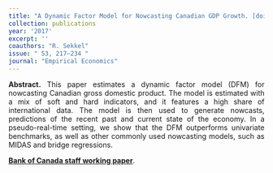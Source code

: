 ```yaml
---
title: "A Dynamic Factor Model for Nowcasting Canadian GDP Growth. [doi](https://doi.org/10.1007/s00181-017-1254-1)"
collection: publications
year: '2017' 
excerpt: ''
coauthors: "R. Sekkel"
issue: " 53, 217–234 "
journal: "Empirical Economics"
---
```

<p align="justify"> <b>Abstract.</b> This paper estimates a dynamic factor model (DFM) for nowcasting Canadian gross domestic product. The model is estimated with a mix of soft and hard indicators, and it features a high share of international data. The model is then used to generate nowcasts, predictions of the recent past and current state of the economy. In a pseudo-real-time setting, we show that the DFM outperforms univariate benchmarks, as well as other commonly used nowcasting models, such as MIDAS and bridge regressions.
</p>

[**Bank of Canada staff working paper**](https://www.bankofcanada.ca/2017/02/staff-working-paper-2017-2/).


